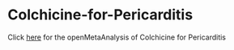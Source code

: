 Colchicine-for-Pericarditis
==========================
Click [here](https://github.com/openMetaAnalysis/Cochicine-for-Pericarditis) for the openMetaAnalysis of Colchicine for Pericarditis
